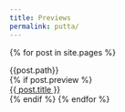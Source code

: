 ```yaml
---
title: Previews
permalink: putta/
---
```


{% for post in site.pages %}
<div> {{post.path}} </div>
{% if post.preview %}
<div class=""><a href="{{ post.url }}">{{ post.title }}</a></div>
{% endif %}
{% endfor %}